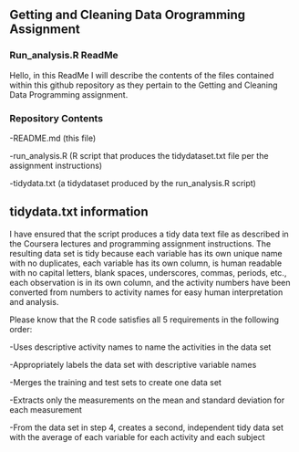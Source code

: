 ## Getting and Cleaning Data Orogramming Assignment

### Run_analysis.R  ReadMe

Hello, in this ReadMe I will describe the contents of the files contained within this github repository as they pertain to the Getting and Cleaning Data Programming assignment.

### Repository Contents

-README.md (this file)

-run_analysis.R (R script that produces the tidydataset.txt file per the assignment instructions)

-tidydata.txt (a tidydataset produced by the run_analysis.R script)



## tidydata.txt information

I have ensured that the script produces a tidy data text file as described in the Coursera lectures and programming assignment instructions. The resulting data set is tidy because each variable has its own unique name with no duplicates,
each variable has its own column, is human readable with no capital letters, blank spaces, underscores, commas, periods, etc.,
each observation is in its own column, and the activity numbers have been converted from numbers to activity names for easy 
human interpretation and analysis. 

Please know that the R code satisfies all 5 requirements in the following order: 

-Uses descriptive activity names to name the activities in the data set

-Appropriately labels the data set with descriptive variable names

-Merges the training and test sets to create one data set

-Extracts only the measurements on the mean and standard deviation for each measurement

-From the data set in step 4, creates a second, independent tidy data set with the average
   of each variable for each activity and each subject


